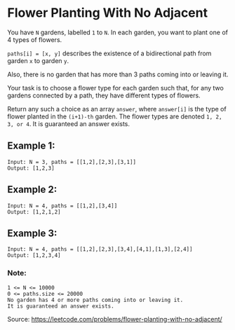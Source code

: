 # Flower Planting With No Adjacent

You have `N` gardens, labelled `1` to `N`. In each garden, you want to plant one of 4 types of flowers.

`paths[i] = [x, y]` describes the existence of a bidirectional path from garden `x` to garden `y`.

Also, there is no garden that has more than 3 paths coming into or leaving it.

Your task is to choose a flower type for each garden such that, for any two gardens connected by a path, 
they have different types of flowers.

Return any such a choice as an array `answer`, where `answer[i]` is the type of flower planted in 
the `(i+1)-th` garden. The flower types are denoted `1, 2, 3, or 4`. It is guaranteed an answer exists.

## Example 1:
```
Input: N = 3, paths = [[1,2],[2,3],[3,1]]
Output: [1,2,3]
```

## Example 2:
```
Input: N = 4, paths = [[1,2],[3,4]]
Output: [1,2,1,2]
```

## Example 3:
```
Input: N = 4, paths = [[1,2],[2,3],[3,4],[4,1],[1,3],[2,4]]
Output: [1,2,3,4]
```

### Note:
```
1 <= N <= 10000
0 <= paths.size <= 20000
No garden has 4 or more paths coming into or leaving it.
It is guaranteed an answer exists.
```

Source: https://leetcode.com/problems/flower-planting-with-no-adjacent/